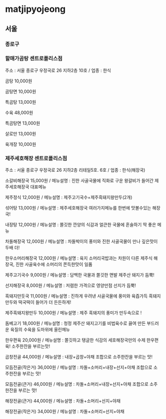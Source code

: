 # matjipyojeong
## 서울 

### 종로구

### 할매가곰탕 센트로폴리스점

주소 : 서울 종로구 우정국로 26 지하2층 10호 / 업종 : 한식

곰탕 10,000원

곰탕면 10,000원

특곰탕 13,000원

수육 48,000원

특곰탕면 13,000원

살로만 13,000원

육개장 10,000원

### 제주세호해장 센트로폴리스점

주소 : 서울 종로구 우정국로 26 지하2층 리테일5호. 6호 / 업종 : 한식(해장국)

소갈비해장국 15,000원 / 메뉴설명 : 진한 사골국물에 직화로 구운 왕갈비가 들어간 제주세호해장국 대표메뉴

제주정식 12,000원 / 메뉴설명 : 제주고기국수+제주흑돼지왕만두(2개)

섞어탕 13,000원 / 메뉴설명 : 제주세호해장국 여러가지메뉴를 한번에 맛볼수있는 해장국!

내장탕 12,000원 / 메뉴설명 : 쫄깃한 깐양의 식감과 얼큰한 국물에 혼술하기 딱 좋은 메뉴

차돌해장국 12,000원 / 메뉴설명 : 차돌박이의 풍미와 진한 사골국물이 만나 깊은맛이 두배 더!

한우소머리해장국 12,000원 / 메뉴설명 : 육지 소머리국밥과는 차원이 다른 제주식 해장국, 진한 사골육수에 소머리의 쫀득한맛이 일품

제주고기국수 9,000원 / 메뉴설명 : 담백한 국물과 쫄깃한 면발 제주산 돼지가 듬뿍!

선지해장국 8,000원 / 메뉴설명 : 저렴한 가격으로 영양만점 선지가 듬뿍!

흑돼지만둣국 11,000원 / 메뉴설명 : 진하게 우려낸 사골국물에 풍미와 육즙가득 흑돼지만두와 떡국떡이 들어가 더 든든하게!

제주흑돼지왕만두 10,000원 / 메뉴설명 : 제주 흑돼지의 풍미가 만두속으로 !

돔베고기 18,000원 / 메뉴설명 : 청정 제주산 돼지고기를 비법육수로 끓여 만든 부드러운 육질의 수육을 도마위에 올린메뉴

한우편육 20,000원 / 메뉴설명 : 쫄깃하고 탱글한 식감의 세호해장국만의 수제 한우편육! 소주한잔을 부르는맛!

곱창전골 44,000원 / 메뉴설명 : 내장+곱창+야채 조합으로 소주한잔을 부르는 맛!

모듬전골(작은거) 36,000원 / 메뉴설명 : 차돌+소머리+내장+선지+야채 조합으로 소주한잔을 부르는 맛!

모듬전골(큰거) 46,000원 / 메뉴설명 : 차돌+소머리+내장+선지+야채 조합으로 소주한잔을 부르는 맛!

해장전골(큰거) 44,000원 / 메뉴설명 : 차돌+소머리+선지+야채

해장전골(작은거) 34,000원 / 메뉴설명 : 차돌+소머리+선지+야채
